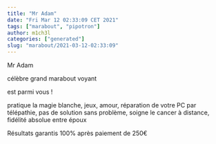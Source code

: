 ```yaml
---
title: "Mr Adam"
date: "Fri Mar 12 02:33:09 CET 2021"
tags: ["marabout", "pipotron"]
author: m1ch3l
categories: ["generated"]
slug: "marabout/2021-03-12-02:33:09"
---
```


Mr Adam

célèbre grand marabout voyant

est parmi vous !

pratique la magie blanche, jeux, amour, réparation de votre PC par télépathie, pas de solution sans problème, soigne le cancer à distance, fidélité absolue entre époux

Résultats garantis 100% après paiement de 250€
